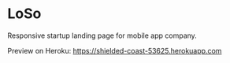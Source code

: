 # LoSo
Responsive startup landing page for mobile app company.

Preview on Heroku: https://shielded-coast-53625.herokuapp.com
